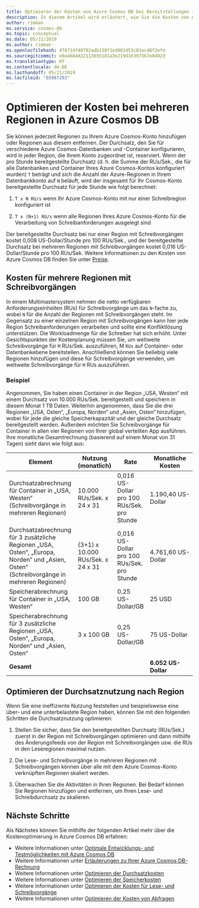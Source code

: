 ```yaml
---
title: Optimieren der Kosten von Azure Cosmos DB bei Bereitstellungen in mehreren Regionen
description: In diesem Artikel wird erläutert, wie Sie die Kosten von Azure Cosmos DB bei Bereitstellungen in mehreren Regionen verwalten.
author: rimman
ms.service: cosmos-db
ms.topic: conceptual
ms.date: 05/21/2019
ms.author: rimman
ms.openlocfilehash: 478714f48782adb138f1ed803d53c81ec48f2efd
ms.sourcegitcommit: e9a46b4d22113655181a3e219d16397367e8492d
ms.translationtype: HT
ms.contentlocale: de-DE
ms.lasthandoff: 05/21/2019
ms.locfileid: "65967293"
---
```

# <a name="optimize-multi-region-cost-in-azure-cosmos-db"></a>Optimieren der Kosten bei mehreren Regionen in Azure Cosmos DB

Sie können jederzeit Regionen zu Ihrem Azure Cosmos-Konto hinzufügen oder Regionen aus diesem entfernen. Der Durchsatz, den Sie für verschiedene Azure Cosmos-Datenbanken und -Container konfigurieren, wird in jeder Region, die Ihrem Konto zugeordnet ist, reserviert. Wenn der pro Stunde bereitgestellte Durchsatz (d. h. die Summe der RUs/Sek., die für alle Datenbanken und Container Ihres Azure Cosmos-Kontos konfiguriert wurden) `T` beträgt und sich die Anzahl der Azure-Regionen in Ihrem Datenbankkonto auf `N` beläuft, wird der insgesamt für Ihr Cosmos-Konto bereitgestellte Durchsatz für jede Stunde wie folgt berechnet:

1. `T x N RU/s` wenn Ihr Azure Cosmos-Konto mit nur einer Schreibregion konfiguriert ist 

1. `T x (N+1) RU/s` wenn alle Regionen Ihres Azure Cosmos-Konto für die Verarbeitung von Schreibanforderungen ausgelegt sind 

Der bereitgestellte Durchsatz bei nur einer Region mit Schreibvorgängen kostet 0,008 US-Dollar/Stunde pro 100 RUs/Sek., und der bereitgestellte Durchsatz bei mehreren Regionen mit Schreibvorgängen kostet 0,016 US-Dollar/Stunde pro 100 RUs/Sek. Weitere Informationen zu den Kosten von Azure Cosmos DB finden Sie unter [Preise](https://azure.microsoft.com/pricing/details/cosmos-db/).

## <a name="costs-for-multiple-write-regions"></a>Kosten für mehrere Regionen mit Schreibvorgängen

In einem Multimastersystem nehmen die netto verfügbaren Anforderungseinheiten (RUs) für Schreibvorgänge um das `N`-fache zu, wobei `N` für die Anzahl der Regionen mit Schreibvorgängen steht. Im Gegensatz zu einer einzelnen Region mit Schreibvorgängen kann hier jede Region Schreibanforderungen verarbeiten und sollte eine Konfliktlösung unterstützen. Die Workloadmenge für die Schreiber hat sich erhöht. Unter Gesichtspunkten der Kostenplanung müssen Sie, um weltweite Schreibvorgänge für `M` RUs/Sek. auszuführen, M `RUs` auf Container- oder Datenbankebene bereitstellen. Anschließend können Sie beliebig viele Regionen hinzufügen und diese für Schreibvorgänge verwenden, um weltweite Schreibvorgänge für `M` RUs auszuführen. 

### <a name="example"></a>Beispiel

Angenommen, Sie haben einen Container in der Region „USA, Westen“ mit einem Durchsatz von 10.000 RUs/Sek. bereitgestellt und speichern in diesem Monat 1 TB Daten. Weiterhin angenommen, dass Sie die drei Regionen „USA, Osten“, „Europa, Norden“ und „Asien, Osten“ hinzufügen, wobei für jede die gleiche Speicherkapazität und der gleiche Durchsatz bereitgestellt werden. Außerdem möchten Sie Schreibvorgänge für Container in allen vier Regionen von Ihrer global verteilten App ausführen. Ihre monatliche Gesamtrechnung (basierend auf einem Monat von 31 Tagen) sieht dann wie folgt aus:

|**Element**|**Nutzung (monatlich)**|**Rate**|**Monatliche Kosten**|
|----|----|----|----|
|Durchsatzabrechnung für Container in „USA, Westen“ (Schreibvorgänge in mehreren Regionen) |10.000 RUs/Sek. x 24 x 31 |0,016 US-Dollar pro 100 RUs/Sek. pro Stunde |1.190,40 US-Dollar |
|Durchsatzabrechnung für 3 zusätzliche Regionen „USA, Osten“, „Europa, Norden“ und „Asien, Osten“ (Schreibvorgänge in mehreren Regionen) |(3+1) x 10.000 RUs/Sek. x 24 x 31 |0,016 US-Dollar pro 100 RUs/Sek. pro Stunde |4.761,60 US-Dollar |
|Speicherabrechnung für Container in „USA, Westen“ |100 GB |0,25 US-Dollar/GB |25 USD |
|Speicherabrechnung für 3 zusätzliche Regionen „USA, Osten“, „Europa, Norden“ und „Asien, Osten“ |3 x 100 GB |0,25 US-Dollar/GB |75 US-Dollar |
|**Gesamt**|||**6.052 US-Dollar** |

## <a name="improve-throughput-utilization-on-a-per-region-basis"></a>Optimieren der Durchsatznutzung nach Region

Wenn Sie eine ineffiziente Nutzung feststellen und beispielsweise eine über- und eine unterbelastete Region haben, können Sie mit den folgenden Schritten die Durchsatznutzung optimieren:  

1. Stellen Sie sicher, dass Sie den bereitgestellten Durchsatz (RUs/Sek.) zuerst in der Region mit Schreibvorgängen optimieren und dann mithilfe des Änderungsfeeds von der Region mit Schreibvorgängen usw. die RUs in den Leseregionen maximal nutzen. 

2. Die Lese- und Schreibvorgänge in mehreren Regionen mit Schreibvorgängen können über alle mit dem Azure Cosmos-Konto verknüpften Regionen skaliert werden. 

3. Überwachen Sie die Aktivitäten in Ihren Regionen. Bei Bedarf können Sie Regionen hinzufügen und entfernen, um Ihren Lese- und Schreibdurchsatz zu skalieren.

## <a name="next-steps"></a>Nächste Schritte

Als Nächstes können Sie mithilfe der folgenden Artikel mehr über die Kostenoptimierung in Azure Cosmos DB erfahren:

* Weitere Informationen unter [Optimale Entwicklungs- und Testmöglichkeiten mit Azure Cosmos DB](optimize-dev-test.md)
* Weitere Informationen unter [Erläuterungen zu Ihrer Azure Cosmos DB-Rechnung](understand-your-bill.md)
* Weitere Informationen unter [Optimieren der Durchsatzkosten](optimize-cost-throughput.md)
* Weitere Informationen unter [Optimieren der Speicherkosten](optimize-cost-storage.md)
* Weitere Informationen unter [Optimieren der Kosten für Lese- und Schreibvorgänge](optimize-cost-reads-writes.md)
* Weitere Informationen unter [Optimieren der Kosten von Abfragen](optimize-cost-queries.md)

